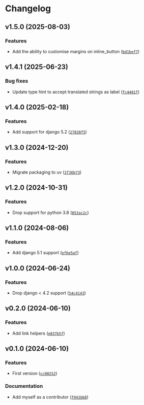 # Changelog

## v1.5.0 (2025-08-03)

### Features

- Add the ability to customise margins on inline_button ([`bd1bef7`](https://github.com/browniebroke/django-admin-helpers/commit/bd1bef787a75bd082158bf0bbc6eccd10229bc80))

## v1.4.1 (2025-06-23)

### Bug fixes

- Update type hint to accept translated strings as label ([`fc4481f`](https://github.com/browniebroke/django-admin-helpers/commit/fc4481f3ede72bde3802f916ff3ebc1495425f0a))

## v1.4.0 (2025-02-18)

### Features

- Add support for django 5.2 ([`27820f5`](https://github.com/browniebroke/django-admin-helpers/commit/27820f58c94a0165004adf3f6b2b640ead949f34))

## v1.3.0 (2024-12-20)

### Features

- Migrate packaging to uv ([`2f36b73`](https://github.com/browniebroke/django-admin-helpers/commit/2f36b73fc05c60d8b026e4c86a69633635c74953))

## v1.2.0 (2024-10-31)

### Features

- Drop support for python 3.8 ([`053ac2c`](https://github.com/browniebroke/django-admin-helpers/commit/053ac2cd21d554c8a53c56f09d187d072a82c95a))

## v1.1.0 (2024-08-06)

### Features

- Add django 5.1 support ([`ef6e5af`](https://github.com/browniebroke/django-admin-helpers/commit/ef6e5aff1ccc556bbc1b973aaa7ff37611afe4dd))

## v1.0.0 (2024-06-24)

### Features

- Drop django < 4.2 support ([`54c4143`](https://github.com/browniebroke/django-admin-helpers/commit/54c4143c1e1235446579fcf4751151d3193f1fb5))

## v0.2.0 (2024-06-10)

### Features

- Add link helpers ([`e837b5f`](https://github.com/browniebroke/django-admin-helpers/commit/e837b5f3b6e703f4f01c6c93a0f52030c4301f10))

## v0.1.0 (2024-06-10)

### Features

- First version ([`cc00252`](https://github.com/browniebroke/django-admin-helpers/commit/cc00252709a5ab29455ab5d5b382bc3cbd250b4f))

### Documentation

- Add myself as a contributor ([`f941b68`](https://github.com/browniebroke/django-admin-helpers/commit/f941b68904ec5137c7f68f209408a6bde261116a))
